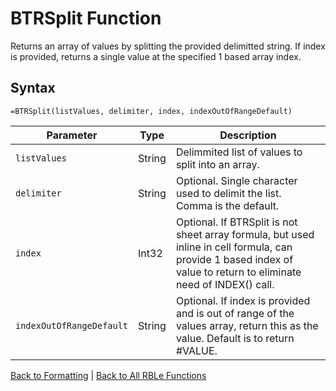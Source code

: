 # BTRSplit Function

Returns an array of values by splitting the provided delimitted string.  If index is provided, returns a single value at the specified 1 based array index.

## Syntax

```excel
=BTRSplit(listValues, delimiter, index, indexOutOfRangeDefault)
```

Parameter | Type | Description
---|---|---
`listValues` | String | Delimmited list of values to split into an array.
`delimiter` | String | Optional.  Single character used to delimit the list.  Comma is the default.
`index` | Int32 | Optional.  If BTRSplit is not sheet array formula, but used inline in cell formula, can provide 1 based index of value to return to eliminate need of INDEX() call.
`indexOutOfRangeDefault` | String | Optional.  If index is provided and is out of range of the values array, return this as the value.  Default is to return #VALUE.

[Back to Formatting](RBLeFormatting.md) | [Back to All RBLe Functions](RBLe.md#function-documentation)